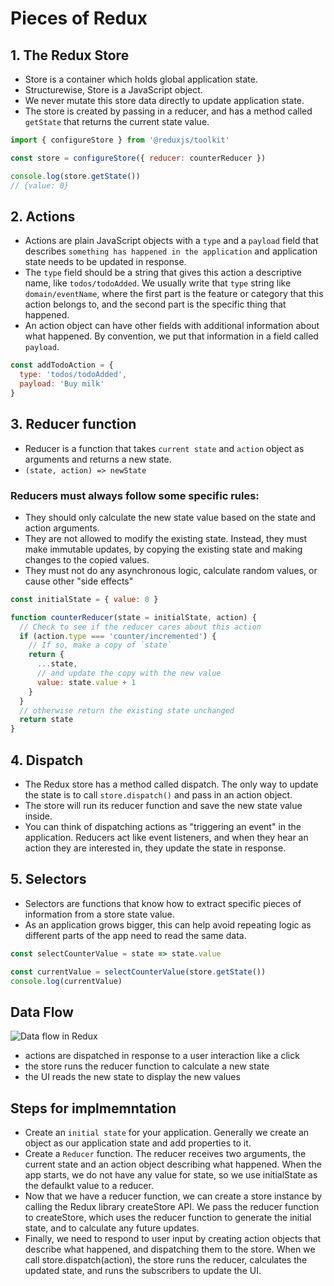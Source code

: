 # Pieces of Redux

## 1. The Redux Store

- Store is a container which holds global application state.
- Structurewise, Store is a JavaScript object.
- We never mutate this store data directly to update application state.
- The store is created by passing in a reducer, and has a method called `getState` that returns the current state value.

```js
import { configureStore } from '@reduxjs/toolkit'

const store = configureStore({ reducer: counterReducer })

console.log(store.getState())
// {value: 0}
```

## 2. Actions

- Actions are plain JavaScript objects with a `type` and a `payload` field that describes `something has happened in the application` and application state needs to be updated in response.
- The `type` field should be a string that gives this action a descriptive name, like `todos/todoAdded`. We usually write that `type` string like `domain/eventName`, where the first part is the feature or category that this action belongs to, and the second part is the specific thing that happened.
- An action object can have other fields with additional information about what happened. By convention, we put that information in a field called `payload`.

```js
const addTodoAction = {
  type: 'todos/todoAdded',
  payload: 'Buy milk'
}
```

## 3. Reducer function

- Reducer is a function that takes `current state` and `action` object as arguments and returns a new state.
- `(state, action) => newState`


### Reducers must always follow some specific rules:

- They should only calculate the new state value based on the state and action arguments.
- They are not allowed to modify the existing state. Instead, they must make immutable updates, by copying the existing state and making changes to the copied values.
- They must not do any asynchronous logic, calculate random values, or cause other "side effects"

```js
const initialState = { value: 0 }

function counterReducer(state = initialState, action) {
  // Check to see if the reducer cares about this action
  if (action.type === 'counter/incremented') {
    // If so, make a copy of `state`
    return {
      ...state,
      // and update the copy with the new value
      value: state.value + 1
    }
  }
  // otherwise return the existing state unchanged
  return state
}
```

## 4. Dispatch

- The Redux store has a method called dispatch. The only way to update the state is to call `store.dispatch()` and pass in an action object.
- The store will run its reducer function and save the new state value inside.
- You can think of dispatching actions as "triggering an event" in the application. Reducers act like event listeners, and when they hear an action they are interested in, they update the state in response.

## 5. Selectors

- Selectors are functions that know how to extract specific pieces of information from a store state value.
- As an application grows bigger, this can help avoid repeating logic as different parts of the app need to read the same data.

```js
const selectCounterValue = state => state.value

const currentValue = selectCounterValue(store.getState())
console.log(currentValue)
```

## Data Flow

![Data flow in Redux](https://redux.js.org/assets/images/ReduxDataFlowDiagram-49fa8c3968371d9ef6f2a1486bd40a26.gif)


- actions are dispatched in response to a user interaction like a click
- the store runs the reducer function to calculate a new state
- the UI reads the new state to display the new values


## Steps for implmemntation

- Create an `initial state` for your application. Generally we create an object as our application state and add properties to it.
- Create a `Reducer` function. The reducer receives two arguments, the current state and an action object describing what happened. When the app starts, we do not have any value for state, so we use initialState as the defaulkt value to a reducer.
- Now that we have a reducer function, we can create a store instance by calling the Redux library createStore API. We pass the reducer function to createStore, which uses the reducer function to generate the initial state, and to calculate any future updates.
- Finally, we need to respond to user input by creating action objects that describe what happened, and dispatching them to the store. When we call store.dispatch(action), the store runs the reducer, calculates the updated state, and runs the subscribers to update the UI.
